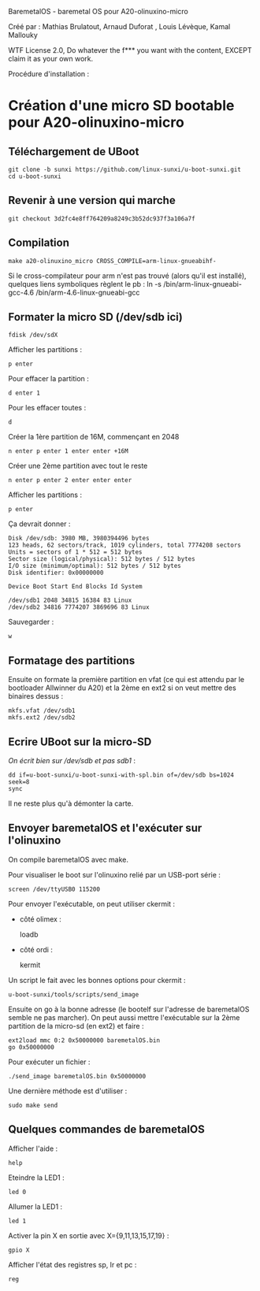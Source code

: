 BaremetalOS - baremetal OS pour A20-olinuxino-micro

Créé par : Mathias Brulatout, Arnaud Duforat <neokeld>, Louis Lévèque, Kamal Mallouky

WTF License 2.0, 
Do whatever the f*** you want with the content, EXCEPT claim it as your own work.


Procédure d'installation :

Création d'une micro SD bootable pour A20-olinuxino-micro
=========================================================

Téléchargement de UBoot
-----------------------
    git clone -b sunxi https://github.com/linux-sunxi/u-boot-sunxi.git
    cd u-boot-sunxi

Revenir à une version qui marche
--------------------------------

    git checkout 3d2fc4e8ff764209a8249c3b52dc937f3a106a7f

Compilation
-----------

    make a20-olinuxino_micro CROSS_COMPILE=arm-linux-gnueabihf-
Si le cross-compilateur pour arm n'est pas trouvé
(alors qu'il est installé), quelques liens symboliques règlent le pb :
    ln -s /bin/arm-linux-gnueabi-gcc-4.6 /bin/arm-4.6-linux-gnueabi-gcc

Formater la micro SD (/dev/sdb ici)
-----------------------------------

    fdisk /dev/sdX

Afficher les partitions :

    p enter

Pour effacer la partition :

    d enter 1

Pour les effacer toutes :

    d

Créer la 1ère partition de 16M, commençant en 2048

    n enter p enter 1 enter enter +16M

Créer une 2ème partition avec tout le reste

    n enter p enter 2 enter enter enter

Afficher les partitions :

    p enter

Ça devrait donner :

    Disk /dev/sdb: 3980 MB, 3980394496 bytes
    123 heads, 62 sectors/track, 1019 cylinders, total 7774208 sectors
    Units = sectors of 1 * 512 = 512 bytes
    Sector size (logical/physical): 512 bytes / 512 bytes
    I/O size (minimum/optimal): 512 bytes / 512 bytes
    Disk identifier: 0x00000000
    
    Device Boot Start End Blocks Id System
    
    /dev/sdb1 2048 34815 16384 83 Linux
    /dev/sdb2 34816 7774207 3869696 83 Linux

Sauvegarder :

    w

Formatage des partitions
------------------------

Ensuite on formate la première partition en vfat (ce qui est attendu par le bootloader Allwinner du A20) et la 2ème en ext2 si on veut mettre des binaires dessus :

    mkfs.vfat /dev/sdb1
    mkfs.ext2 /dev/sdb2

Ecrire UBoot sur la micro-SD
----------------------------

*On écrit bien sur /dev/sdb et pas sdb1* :

    dd if=u-boot-sunxi/u-boot-sunxi-with-spl.bin of=/dev/sdb bs=1024 seek=8
    sync

Il ne reste plus qu'à démonter la carte.

Envoyer baremetalOS et l'exécuter sur l'olinuxino
-------------------------------------------------

On compile baremetalOS avec make.

Pour visualiser le boot sur l'olinuxino relié par un USB-port série :

    screen /dev/ttyUSB0 115200

Pour envoyer l'exécutable, on peut utiliser ckermit :
- côté olimex :

    loadb

- côté ordi :

    kermit

Un script le fait avec les bonnes options pour ckermit :

    u-boot-sunxi/tools/scripts/send_image

Ensuite on go à la bonne adresse (le bootelf sur l'adresse de baremetalOS semble ne pas marcher).
On peut aussi mettre l'exécutable sur la 2ème partition de la micro-sd (en ext2)
et faire :

    ext2load mmc 0:2 0x50000000 baremetalOS.bin
    go 0x50000000

Pour exécuter un fichier :

    ./send_image baremetalOS.bin 0x50000000

Une dernière méthode est d'utiliser :

    sudo make send

Quelques commandes de baremetalOS
---------------------------------

Afficher l'aide :

    help

Eteindre la LED1 :

    led 0

Allumer la LED1 :

    led 1

Activer la pin X en sortie avec X={9,11,13,15,17,19} :

    gpio X

Afficher l'état des registres sp, lr et pc :

    reg
